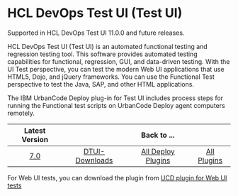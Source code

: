# HCL DevOps Test UI (Test UI)

Supported in HCL DevOps Test UI 11.0.0 and future releases.

HCL DevOps Test UI (Test UI) is an automated functional testing and regression testing tool. This software provides automated testing capabilities for functional, regression, GUI, and data-driven testing. With the UI Test perspective, you can test the modern Web UI applications that use HTML5, Dojo, and jQuery frameworks. You can use the Functional Test perspective to test the Java, SAP, and other HTML applications.

The IBM UrbanCode Deploy plug-in for Test UI includes process steps for running the Functional test scripts on UrbanCode Deploy agent computers remotely.

|Latest Version||Back to ...||
| :---: | :---: | :---: | :---: |
|[7.0](https://raw.githubusercontent.com/UrbanCode/IBM-UCD-PLUGINS/main/files/HCLDevOpsTestUI/DTUI-FunctionalTest-DD-HCL-7.0.zip)|[DTUI-Downloads](downloads.md)|[All Deploy Plugins](../README.md)|[All Plugins](../../index.md)|

For Web UI tests, you can download the plugin from  [UCD plugin for Web UI tests](https://github.com/UrbanCode/IBM-UCx-PLUGIN-DOCS/blob/main/docs/UCD/HCLDevOpsTestUIWebUI/README.md) 
